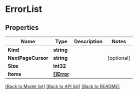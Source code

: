 # ErrorList

## Properties

Name | Type | Description | Notes
------------ | ------------- | ------------- | -------------
**Kind** | **string** |  | 
**NextPageCursor** | **string** |  | [optional] 
**Size** | **int32** |  | 
**Items** | [**[]Error**](Error.md) |  | 

[[Back to Model list]](../README.md#documentation-for-models) [[Back to API list]](../README.md#documentation-for-api-endpoints) [[Back to README]](../README.md)


